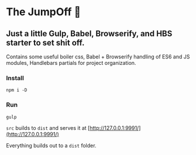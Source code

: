 # The JumpOff 🍜

## Just a little Gulp, Babel, Browserify, and HBS starter to set shit off.

Contains some useful boiler css, Babel + Browserify handling of ES6 and JS modules, Handlebars partials for project organization.


### Install

```
npm i -D
````

### Run

```
gulp
```

`src` builds to `dist` and serves it at [http://127.0.0.1:9991/](http://127.0.0.1:9991/)

Everything builds out to a `dist` folder.
